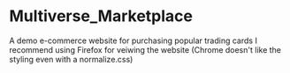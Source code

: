 # Multiverse_Marketplace
A demo e-commerce website for purchasing popular trading cards
I recommend using Firefox for veiwing the website (Chrome doesn't like the styling even with a normalize.css)
